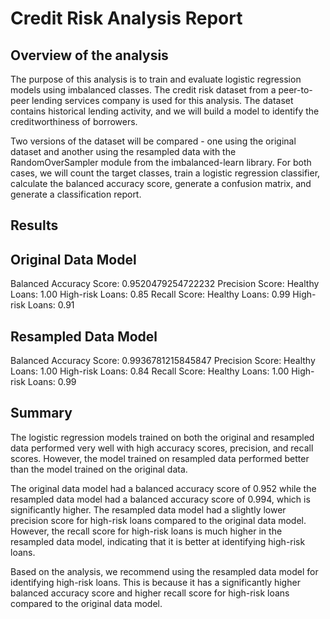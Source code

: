 # Credit Risk Analysis Report

## Overview of the analysis
The purpose of this analysis is to train and evaluate logistic regression models using imbalanced classes. The credit risk dataset from a peer-to-peer lending services company is used for this analysis. The dataset contains historical lending activity, and we will build a model to identify the creditworthiness of borrowers.

Two versions of the dataset will be compared - one using the original dataset and another using the resampled data with the RandomOverSampler module from the imbalanced-learn library. For both cases, we will count the target classes, train a logistic regression classifier, calculate the balanced accuracy score, generate a confusion matrix, and generate a classification report.

## Results
## Original Data Model

Balanced Accuracy Score: 0.9520479254722232
Precision Score:
Healthy Loans: 1.00
High-risk Loans: 0.85
Recall Score:
Healthy Loans: 0.99
High-risk Loans: 0.91

## Resampled Data Model

Balanced Accuracy Score: 0.9936781215845847
Precision Score:
Healthy Loans: 1.00
High-risk Loans: 0.84
Recall Score:
Healthy Loans: 1.00
High-risk Loans: 0.99

## Summary
The logistic regression models trained on both the original and resampled data performed very well with high accuracy scores, precision, and recall scores. However, the model trained on resampled data performed better than the model trained on the original data.

The original data model had a balanced accuracy score of 0.952 while the resampled data model had a balanced accuracy score of 0.994, which is significantly higher. The resampled data model had a slightly lower precision score for high-risk loans compared to the original data model. However, the recall score for high-risk loans is much higher in the resampled data model, indicating that it is better at identifying high-risk loans.

Based on the analysis, we recommend using the resampled data model for identifying high-risk loans. This is because it has a significantly higher balanced accuracy score and higher recall score for high-risk loans compared to the original data model.
